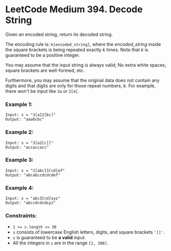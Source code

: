 # LeetCode Medium 394. Decode String
Given an encoded string, return its decoded string.

The encoding rule is: `k[encoded_string]`, where the *encoded_string* inside the square brackets is being repeated exactly *k* times. Note that *k* is guaranteed to be a positive integer.

You may assume that the input string is always valid; No extra white spaces, square brackets are well-formed, etc.

Furthermore, you may assume that the original data does not contain any digits and that digits are only for those repeat numbers, *k*. For example, there won't be input like `3a` or `2[4]`.

### Example 1:
```
Input: s = "3[a]2[bc]"
Output: "aaabcbc"
```

### Example 2:
```
Input: s = "3[a2[c]]"
Output: "accaccacc"
```

### Example 3:
```
Input: s = "2[abc]3[cd]ef"
Output: "abcabccdcdcdef"
```

### Example 4:
```
Input: s = "abc3[cd]xyz"
Output: "abccdcdcdxyz"
``` 

### Constraints:

* `1 <= s.length <= 30`
* `s` consists of lowercase English letters, digits, and square brackets `'[]'`.
* `s` is guaranteed to be **a valid** input.
* All the integers in `s` are in the range `[1, 300]`.